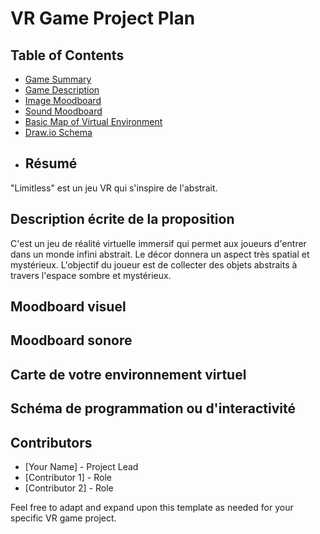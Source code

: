 # VR Game Project Plan

## Table of Contents
- [Game Summary](#game-summary)
- [Game Description](#game-description)
- [Image Moodboard](#image-moodboard)
- [Sound Moodboard](#sound-moodboard)
- [Basic Map of Virtual Environment](#basic-map-of-virtual-environment)
- [Draw.io Schema](#drawio-schema)
- ## Résumé
 "Limitless" est un jeu VR qui s'inspire de l'abstrait. 
## Description écrite de la proposition 
C'est un jeu de réalité virtuelle immersif qui permet aux joueurs d'entrer dans un monde infini abstrait. Le décor donnera un aspect très spatial et mystérieux. L'objectif du joueur est de collecter des objets abstraits à travers l'espace sombre et mystérieux.
## Moodboard visuel 

## Moodboard sonore
## Carte de votre environnement virtuel 
## Schéma de programmation ou d'interactivité


## Contributors
- [Your Name] - Project Lead
- [Contributor 1] - Role
- [Contributor 2] - Role

Feel free to adapt and expand upon this template as needed for your specific VR game project.
